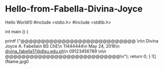 # Hello-from-Fabella-Divina-Joyce
Hello World!0
#include <stdio.h>
#include <stdlib.h>

int main () {	

printf ("@@@@@@@@@@@@@@@@@@@@@@@@@@@@ \n\n Divina Joyce A. Fabella\n BS ChE\n 11444444\n May 24, 2016\n divina_fabella17@dlsu.edu.ph\n 09123456789 \n\n @@@@@@@@@@@@@@@@@@@@@@@@@@@@\n");
return 0;
}
![](Name.jpg0

